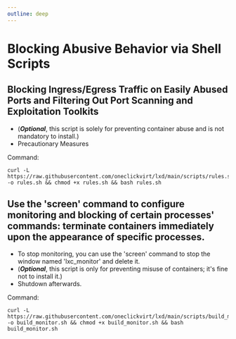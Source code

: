 ```yaml
---
outline: deep
---
```


# Blocking Abusive Behavior via Shell Scripts

## Blocking Ingress/Egress Traffic on Easily Abused Ports and Filtering Out Port Scanning and Exploitation Toolkits

- (***Optional***, this script is solely for preventing container abuse and is not mandatory to install.)
- Precautionary Measures

Command:

```shell
curl -L https://raw.githubusercontent.com/oneclickvirt/lxd/main/scripts/rules.sh -o rules.sh && chmod +x rules.sh && bash rules.sh
```

## Use the 'screen' command to configure monitoring and blocking of certain processes' commands: terminate containers immediately upon the appearance of specific processes.

- To stop monitoring, you can use the 'screen' command to stop the window named 'lxc_monitor' and delete it.
- (***Optional***, this script is only for preventing misuse of containers; it's fine not to install it.)
- Shutdown afterwards.

Command:

```shell
curl -L https://raw.githubusercontent.com/oneclickvirt/lxd/main/scripts/build_monitor.sh -o build_monitor.sh && chmod +x build_monitor.sh && bash build_monitor.sh
```